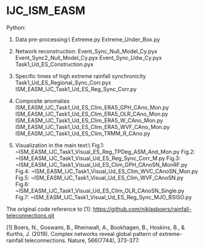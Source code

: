 # IJC_ISM_EASM

Python:
1. Data pre-processing:\\
    Extreme.py
    Extreme_Under_Box.py

2. Network reconstruction:
    Event_Sync_Null_Model_Cy.pyx
    Event_Sync2_Null_Model_Cy.pyx
    Event_Sync_Udw_Cy.pyx
    Task1_Ud_ES_Construction.pyx

3. Specific times of high extreme rainfall synchronicity
    Task1_Ud_ES_Regional_Sync_Corr.pyx
    ISM_EASM_IJC_Task1_Ud_ES_Reg_Sync_Corr.py

4. Composite anomalies
    ISM_EASM_IJC_Task1_Ud_ES_Clim_ERA5_GPH_CAno_Mon.py
    ISM_EASM_IJC_Task1_Ud_ES_Clim_ERA5_OLR_CAno_Mon.py
    ISM_EASM_IJC_Task1_Ud_ES_Clim_ERA5_W_CAno_Mon.py
    ISM_EASM_IJC_Task1_Ud_ES_Clim_ERA5_WVF_CAno_Mon.py
    ISM_EASM_IJC_Task1_Ud_ES_Clim_TRMM_R_CAno.py

5. Visualization in the main text:\\
    Fig.1: ~ISM_EASM_IJC_Task1_Visual_ES_Reg_TPDeg_ASM_And_Mon.py
    Fig.2: ~ISM_EASM_IJC_Task1_Visual_Ud_ES_Reg_Sync_Corr_M.py
    Fig.3: ~ISM_EASM_IJC_Task1_Visual_Ud_ES_Clim_GPH_CAnoSN_MonRF.py
    Fig.4: ~ISM_EASM_IJC_Task1_Visual_Ud_ES_Clim_WVC_CAnoSN_Mon.py
    Fig.5: ~ISM_EASM_IJC_Task1_Visual_Ud_ES_Clim_WVF_CAnoSN.py
    Fig.6: ~ISM_EASM_IJC_Task1_Visual_Ud_ES_Clim_OLR_CAnoSN_Single.py
    Fig.7: ~ISM_EASM_IJC_Task1_Visual_Ud_ES_Reg_Sync_MJO_BSISO.py

The original code reference to [1]:
https://github.com/niklasboers/rainfall-teleconnections.git

[1] Boers, N., Goswami, B., Rheinwalt, A., Bookhagen, B., Hoskins, B., & Kurths, J. (2019). Complex networks reveal global pattern of extreme-rainfall teleconnections. Nature, 566(7744), 373-377.
